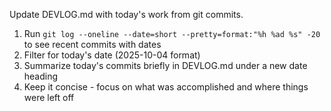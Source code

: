 Update DEVLOG.md with today's work from git commits.

1. Run `git log --oneline --date=short --pretty=format:"%h %ad %s" -20` to see recent commits with dates
2. Filter for today's date (2025-10-04 format)
3. Summarize today's commits briefly in DEVLOG.md under a new date heading
4. Keep it concise - focus on what was accomplished and where things were left off
